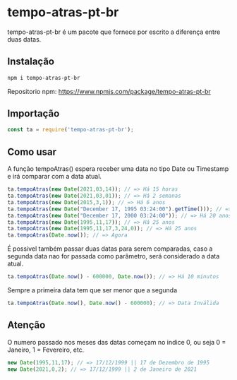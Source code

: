 # tempo-atras-pt-br

tempo-atras-pt-br é um pacote que fornece por escrito a diferença entre duas datas.

## Instalação
```sh
npm i tempo-atras-pt-br
```
Repositorio npm: https://www.npmjs.com/package/tempo-atras-pt-br

## Importação

```javascript
const ta = require('tempo-atras-pt-br');
```
## Como usar

A função tempoAtras() espera receber uma data no tipo Date ou Timestamp e irá comparar com a data atual.
```javascript
ta.tempoAtras(new Date(2021,03,14)); // => Há 15 horas
ta.tempoAtras(new Date(2021,03,01)); // => Há 2 semanas
ta.tempoAtras(new Date(2015,3,1)); // => Há 6 anos
ta.tempoAtras(new Date("December 17, 1995 03:24:00").getTime())); // => Há 25 anos
ta.tempoAtras(new Date("December 17, 2000 03:24:00")); // => Há 20 anos
ta.tempoAtras(new Date(1995,11,17)); // => Há 25 anos
ta.tempoAtras(new Date(1995,11,17,3,24,0)); // => Há 25 anos
ta.tempoAtras(Date.now()); // => Agora
```
É possivel também passar duas datas para serem comparadas, caso a segunda data nao for passada como parâmetro, será considerado a data atual.

```javascript
ta.tempoAtras(Date.now() - 600000, Date.now()); // => Há 10 minutos
```

Sempre a primeira data tem que ser menor que a segunda

```javascript
ta.tempoAtras(Date.now(), Date.now() - 600000); // => Data Inválida
```

## Atenção
O numero passado nos meses das datas começam no indice 0, ou seja 0 = Janeiro, 1 = Fevereiro, etc.
```javascript
new Date(1995,11,17); // => 17/12/1999 || 17 de Dezembro de 1995
new Date(2021,0,2); // => 17/12/1999 || 2 de Janeiro de 2021
```
